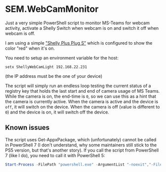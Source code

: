 # SEM.WebCamMonitor

Just a very simple PowerShell script to monitor MS-Teams for webcam activity, activate a Shelly Switch when webcam is on and switch it off when webcam is off.

I am using a simple ["Shelly Plus Plug S"](https://www.amazon.de/dp/B0BTJ1DTBX) which is configured to show the color "red" when it's on.

You need to setup an environment variable for the host:
```
setx ShellyWebCamLight 192.168.22.231
```
(the IP address must be the one of your device)

The script will simply run an endless loop testing the current status of a registry key that holds the last start and end of camera usage of MS Teams.
While the camera is on, the end-time is `0`, so we can use this as a hint that the camera is currently active.
When the camera is active and the device is `off`, it will switch on the device. When the camera is off (value is different to `0`) and the device is on, it will switch off the device.

## Known issues
The script uses Get-AppxPackage, which (unfortunately) cannot be called in PowerShell 7 (I don't understand, why some maintainers still stick to the PS5 version, but that's another story). 
If you call the script from PowerShell 7 (like I do), you need to call it with PowerShell 5:
``` PowerShell
Start-Process -FilePath "powershell.exe" -ArgumentList "-noexit","-File `".\monitor-teams.ps1`""
```
